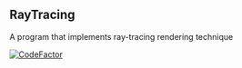 ## RayTracing
A program that implements ray-tracing rendering technique

[![CodeFactor](https://www.codefactor.io/repository/github/werozel/raytracing/badge?s=dbe2f2d70491fb9d0cc4f0479c0ea71c182cc2e2)](https://www.codefactor.io/repository/github/werozel/raytracing)
